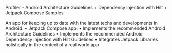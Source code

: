 Profiler - Android Architecture Guidelines + Dependency injection with Hilt + Jetpack Compose Samples

An app for keeping up to date with the latest techs and developments in Android.
• Jetpack Compose app.
• Implements the recommended Android Architecture Guidelines
• Implements the recommended Android Dependency injection with Hilt Guidelines
• Integrates Jetpack Libraries holistically in the context of a real world app
